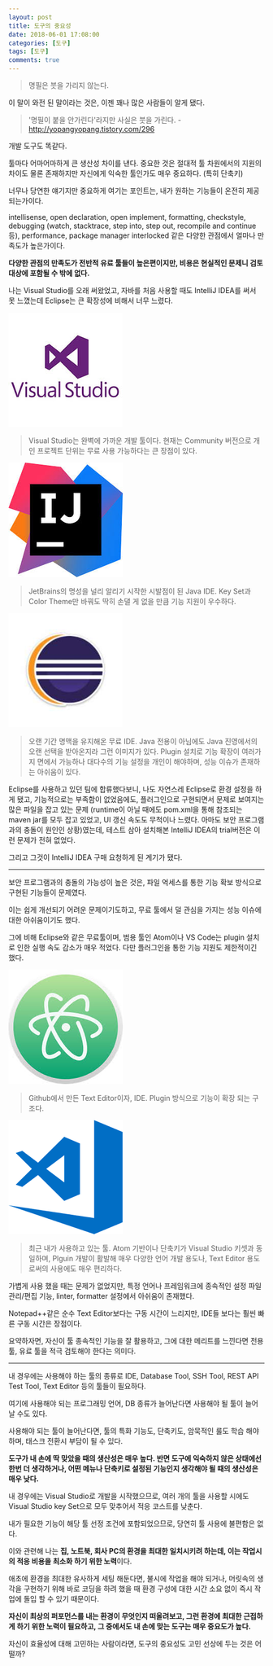 ```yaml
---
layout: post
title: 도구의 중요성
date: 2018-06-01 17:08:00
categories: [도구]
tags: [도구]
comments: true
---
```


>명필은 붓을 가리지 않는다.

이 말이 와전 된 말이라는 것은, 이젠 꽤나 많은 사람들이 알게 됐다.

>'명필이 붙을 안가린다'라지만 사실은 붓을 가린다. - <http://yopangyopang.tistory.com/296>

개발 도구도 똑같다.

툴마다 어마어마하게 큰 생산성 차이를 낸다.
중요한 것은 절대적 툴 차원에서의 지원의 차이도 물론 존재하지만 자신에게 익숙한 툴인가도 매우 중요하다. (특히 단축키)

너무나 당연한 얘기지만 중요하게 여기는 포인트는, 내가 원하는 기능들이 온전히 제공 되는가이다.

intellisense, open declaration, open implement, formatting, checkstyle, debugging (watch, stacktrace, step into, step out, recompile and continue 등), performance, package manager interlocked 같은 다양한 관점에서 얼마나 만족도가 높은가이다.

**다양한 관점의 만족도가  전반적 유료 툴들이 높은편이지만, 비용은 현실적인 문제니 검토 대상에 포함될 수 밖에 없다.**

나는 Visual Studio를 오래 써왔었고, 자바를 처음 사용할 때도 IntelliJ IDEA를 써서 못 느꼈는데 Eclipse는 큰 확장성에 비해서 너무 느렸다.

![Visual Studio](/img/2018/logo_vs.jpg)
    
<blockquote>
Visual Studio는 완벽에 가까운 개발 툴이다. 
현재는 Community 버전으로 개인 프로젝트 단위는 무료 사용 가능하다는 큰 장점이 있다.
</blockquote>

 ![Intellij IDEA](/img/2018/logo_ij.jpg) 
 
<blockquote>
JetBrains의 명성을 널리 알리기 시작한 시발점이 된 Java IDE.
Key Set과 Color Theme만 바꿔도 딱히 손댈 게 없을 만큼 기능 지원이 우수하다.
</blockquote>


 ![Eclipse](/img/2018/logo_eclipse.jpg)

<blockquote>
오랜 기간 명맥을 유지해온 무료 IDE. 
Java 전용이 아님에도 Java 진영에서의 오랜 선택을 받아온지라 그런 이미지가 있다.
Plugin 설치로 기능 확장이 여러가지 면에서 가능하나 대다수의 기능 설정을 개인이 해야하며, 성능 이슈가 존재하는 아쉬움이 있다.
</blockquote>


Eclipse를 사용하고 있던 팀에 합류했다보니, 나도 자연스레 Eclipse로 환경 설정을 하게 됐고, 
기능적으로는 부족함이 없었음에도, 플러그인으로 구현되면서 문제로 보여지는 많은 파일을 잡고 있는 문제 (runtime이 아닐 때에도 pom.xml을 통해 참조되는 maven jar를 모두 잡고 있었고, UI 갱신 속도도 무척이나 느렸다. 아마도 보안 프로그램과의 충돌이 원인인 상황)였는데, 테스트 삼아 설치해본 IntelliJ IDEA의 trial버전은 이런 문제가 전혀 없었다.

그리고 그것이 IntelliJ IDEA 구매 요청하게 된 계기가 됐다.

---

보안 프로그램과의 충돌의 가능성이 높은 것은, 파일 억세스를 통한 기능 확보 방식으로 구현된 기능들이 문제였다.

이는 쉽게 개선되기 어려운 문제이기도하고, 무료 툴에서 덜 관심을 가지는 성능 이슈에 대한 아쉬움이기도 했다.

그에 비해 Eclipse와 같은 무료툴이며, 범용 툴인 Atom이나 VS Code는 plugin 설치로 인한 실행 속도 감소가 매우 적었다.
다만 플러그인을 통한 기능 지원도 제한적이긴 했다.

![Atom](/img/2018/logo_atom.jpg)

<blockquote>
Github에서 만든 Text Editor이자, IDE.
Plugin 방식으로 기능이 확장 되는 구조다.
</blockquote>

![Visual Studio Code](/img/2018/logo_vscode.png)

<blockquote>
최근 내가 사용하고 있는 툴. Atom 기반이나 단축키가 Visual Studio 키셋과 동일하며, 
Plguin 개발이 활발해 매우 다양한 언어 개발 용도나, 
Text Editor 용도로써의 사용에도 매우 편리하다.
</blockquote>
    
가볍게 사용 했을 때는 문제가 없었지만, 특정 언어나 프레임워크에 종속적인 설정 파일 관리/편집 기능, linter, formatter 설정에서 아쉬움이 존재했다.

Notepad++같은 순수 Text Editor보다는 구동 시간이 느리지만, IDE들 보다는 훨씬 빠른 구동 시간은 장점이다.

요약하자면, 자신이 툴 종속적인 기능을 잘 활용하고, 그에 대한 메리트를 느낀다면 전용툴, 유료 툴을 적극 검토해야 한다는 의미다.

---

내 경우에는 사용해야 하는 툴의 종류로 IDE, Database Tool, SSH Tool, REST API Test Tool, Text Editor 등의 툴들이 필요하다.

여기에 사용해야 되는 프로그래밍 언어, DB 종류가 늘어난다면 사용해야 될 툴이 늘어날 수도 있다.

사용해야 되는 툴이 늘어난다면, 툴의 특화 기능도, 단축키도, 암묵적인 룰도 학습 해야하며, 태스크 전환시 부담이 될 수 있다.

**도구가 내 손에 딱 맞았을 때의 생산성은 매우 높다. 반면 도구에 익숙하지 않은 상태에선 한번 더 생각하거나, 어떤 메뉴나 단축키로 설정된 기능인지 생각해야 될 때의 생산성은 매우 낮다.**

내 경우에는 Visual Studio로 개발을 시작했으므로, 여러 개의 툴을 사용할 시에도 Visual Studio key Set으로 모두 맞추어서 적응 코스트를 낮춘다.

내가 필요한 기능이 해당 툴 선정 조건에 포함되었으므로, 당연히 툴 사용에 불편함은 없다.

이와 관련해 나는 **집, 노트북, 회사 PC의 환경을 최대한 일치시키려 하는데, 이는 작업시의 적응 비용을 최소화 하기 위한 노력**이다.

애초에 환경을 최대한 유사하게 세팅 해둔다면, 불시에 작업을 해야 되거나, 머릿속의 생각을 구현하기 위해 바로 코딩을 하려 했을 때 환경 구성에 대한 시간 소요 없이 즉시 작업에 돌입 할 수 있기 때문이다.

**자신이 최상의 퍼포먼스를 내는 환경이 무엇인지 떠올려보고, 그런 환경에 최대한 근접하게 하기 위한 노력이 필요하고, 그 중에서도 내 손에 맞는 도구는 매우 중요도가 높다.**

자신이 효율성에 대해 고민하는 사람이라면, 도구의 중요성도 고민 선상에 두는 것은 어떨까?